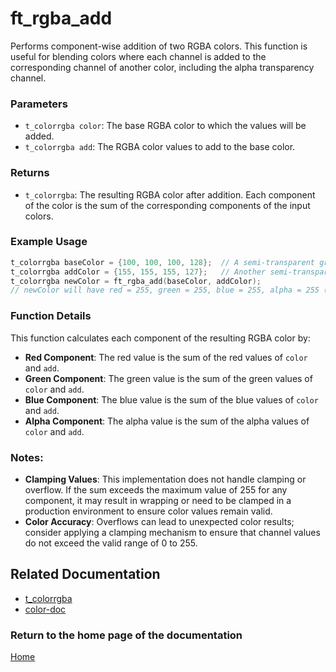 # ft_rgba_add
Performs component-wise addition of two RGBA colors. This function is useful for blending colors where each channel is added to the corresponding channel of another color, including the alpha transparency channel.

### Parameters
- `t_colorrgba color`: The base RGBA color to which the values will be added.
- `t_colorrgba add`: The RGBA color values to add to the base color.

### Returns
- `t_colorrgba`: The resulting RGBA color after addition. Each component of the color is the sum of the corresponding components of the input colors.

### Example Usage
```c
t_colorrgba baseColor = {100, 100, 100, 128};  // A semi-transparent gray
t_colorrgba addColor = {155, 155, 155, 127};   // Another semi-transparent color to add
t_colorrgba newColor = ft_rgba_add(baseColor, addColor);
// newColor will have red = 255, green = 255, blue = 255, alpha = 255 (saturated white with full opacity)
```

### Function Details
This function calculates each component of the resulting RGBA color by:
- **Red Component**: The red value is the sum of the red values of `color` and `add`.
- **Green Component**: The green value is the sum of the green values of `color` and `add`.
- **Blue Component**: The blue value is the sum of the blue values of `color` and `add`.
- **Alpha Component**: The alpha value is the sum of the alpha values of `color` and `add`.

### Notes:
- **Clamping Values**: This implementation does not handle clamping or overflow. If the sum exceeds the maximum value of 255 for any component, it may result in wrapping or need to be clamped in a production environment to ensure color values remain valid.
- **Color Accuracy**: Overflows can lead to unexpected color results; consider applying a clamping mechanism to ensure that channel values do not exceed the valid range of 0 to 255.

## Related Documentation
- [t_colorrgba](./t_colorrgba.md)
- [color-doc](../color-doc.md)

### Return to the home page of the documentation
[Home](../../home.md)
